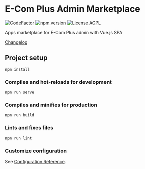 # E-Com Plus Admin Marketplace

[![CodeFactor](https://www.codefactor.io/repository/github/ecomplus/admin-marketplace/badge/master)](https://www.codefactor.io/repository/github/ecomplus/admin-marketplace/overview/master)
[![npm version](https://img.shields.io/npm/v/@ecomplus/admin-marketplace.svg)](https://www.npmjs.org/@ecomplus/admin-marketplace)
[![License AGPL](https://img.shields.io/badge/License-AGPL-orange.svg)](https://opensource.org/licenses/AGPL-3.0)

Apps marketplace for E-Com Plus admin with Vue.js SPA

[Changelog](https://github.com/ecomplus/admin-marketplace/blob/master/CHANGELOG.md)

## Project setup
```
npm install
```

### Compiles and hot-reloads for development
```
npm run serve
```

### Compiles and minifies for production
```
npm run build
```

### Lints and fixes files
```
npm run lint
```

### Customize configuration
See [Configuration Reference](https://cli.vuejs.org/config/).
